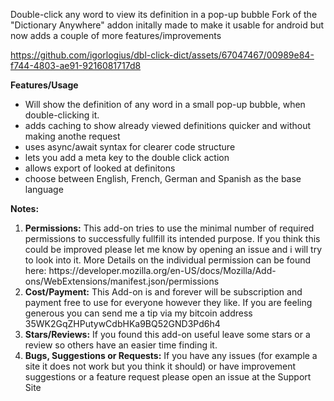 Double-click any word to view its definition in a pop-up bubble Fork of the
"Dictionary Anywhere" addon initally made to make it usable for android but 
now adds a couple of more features/improvements



https://github.com/igorlogius/dbl-click-dict/assets/67047467/00989e84-f744-4803-ae91-9216081717d8



<b>Features/Usage</b>

- Will show the definition of any word in a small pop-up bubble, when
double-clicking it.
- adds caching to show already viewed definitions quicker and without making anothe request
- uses async/await syntax for clearer code structure
- lets you add a meta key to the double click action 
- allows export of looked at definitons
- choose between English, French, German and Spanish as the base language

<b>Notes:</b>
<ol>
    <li><b>Permissions:</b>
        This add-on tries to use the minimal number of required permissions to successfully fullfill its intended purpose.
        If you think this could be improved please let me know by opening an issue and i will try to look into it.
        More Details on the individual permission can be found here: https://developer.mozilla.org/en-US/docs/Mozilla/Add-ons/WebExtensions/manifest.json/permissions
    </li>
    <li><b>Cost/Payment:</b>
        This Add-on is and forever will be subscription and payment free to use for everyone however they like.
        If you are feeling generous you can send me a tip via my bitcoin address 35WK2GqZHPutywCdbHKa9BQ52GND3Pd6h4
    </li>
    <li><b>Stars/Reviews:</b>
        If you found this add-on useful leave some stars or a review so others have an  easier time finding it.
    </li>
    <li><b>Bugs, Suggestions or Requests:</b>
        If you have any issues (for example a site it does not work but you think it should) or have improvement suggestions or a feature request please open an issue at the Support Site
    </li>
</ol>

